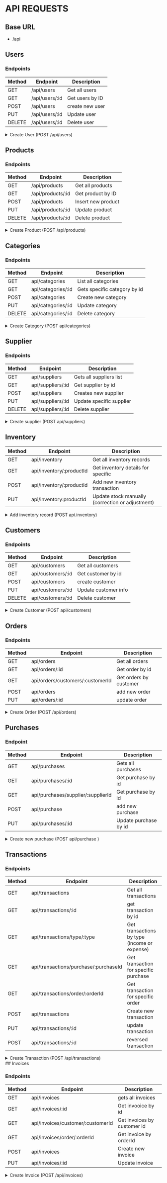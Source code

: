 # API REQUESTS

## Base URL
- /api

## Users

### Endpoints

| Method | Endpoint | Description |
|--------|----------|-------------|
| GET | /api/users | Get all users |
| GET | /api/users/:id | Get users by ID |
| POST | /api/users | create new user |
| PUT | /api/users/:id | Update user |
|DELETE | /api/users/:id | Delete user |



<details>
    <summary>Create User (POST /api/users) </summary>

#### Request

```js
{
    "username": "admin01",
    "email": "admin@gmail.com",
    "password": "Password",
    "role": "Admin",
    "isActive": true
}
```

#### Response

```js
{
    "_id": "666F32382G23423DE3example",
    "username": "admin01",
    "email": "admin@gmail.com",
    "role": "Admin",
    "isActive": true,
    "createdAt": "2025-10-07T12:30:00.000Z",
    "updatedAt": "2025-10-07T12:30:00.000Z"

}
```
</details>

## Products

### Endpoints

| Method | Endpoint | Description |
|--------|----------|-------------|
| GET | /api/products | Get all products |
| GET | /api/products/:id | Get product by ID |
| POST | /api/products | Insert new product |
| PUT | /api/products/:id | Update product | 
| DELETE | /api/products/:id | Delete product |

<details>
    <summary> Create Product (POST /api/products) </summary>

#### Request

```js
{
  "name": "Apple iPhone 15",
  "sku": "IP15-BLK-128",
  "categoryId": "66fa1babc43eac2d94f1b111",
  "supplierId": "66fa1bb3c43eac2d94f1b112",
  "description": "128GB, Black color, latest model",
  "cost": 700,
  "price": 999,
  "stock": 25,
  "recorderLevel": 5
}
```

#### Response

```js
{
  "_id": "66fa1c1fc43eac2d94f1b130",
  "name": "Apple iPhone 15",
  "sku": "IP15-BLK-128",
  "price": 999,
  "stock": 25,
  "categoryId": "66fa1babc43eac2d94f1b111",
  "supplierId": "66fa1bb3c43eac2d94f1b112",
  "createdAt": "2025-10-07T15:20:00.000Z"
}

```

</details>

## Categories

### Endpoints

| Method | Endpoint | Description |
|--------|----------|-------------|
| GET | api/categories | List all categories |
| GET | api/categories/:id | Gets specific category by id |
| POST | api/categories | Create new category |
| PUT | api/categories/:id | Update category |
| DELETE | api/categories/:id | Delete category |

<details>
    <summary>Create Category (POST api/categories)</summary>

#### Request

```js
{
    "name": "Electronics",
    "description": "Category description"
}

```
#### Response
```js 
{
    "_id": "J4349D334FG84338249F38",
    "name": "Electronics",
    "description": "Cateory description",
    "createdAt": "2025-10-07T15:30:00.000Z"
}
```

</details>


## Supplier

### Endpoints

| Method | Endpoint | Description |
|--------|----------|-------------|
| GET | api/suppliers | Gets all suppliers list |
| GET | api/suppliers/:id | Get supplier by id |
| POST | api/suppliers | Creates new supplier |
| PUT | api/suppliers/:id | Update specific supplier |
| DELETE | api/suppliers/:id | Delete supplier |

<details>
    <summary> Create supplier (POST api/suppliers) </summary>

#### Request

```js
{
    "name": "T&T",
    "email": "T&T@gmail.com",
    "phone": "+20-106-668-6952",
    "address": "21 abbas el aqad st"
}
```
#### Response
```js
{
    "_id": "s483tf843e394rr84485s21",
    "name": "T&T",
    "email": "T&T@gmail.com",
    "phone": "+20-106-668-6952",
    "address": "21 abbas el aqad st",
     "createdAt": "2025-10-07T15:30:00.000Z"
}
```
    
</details>

## Inventory


| Method | Endpoint | Description |
|--------|----------|-------------|
| GET | api/inventory | Get all inventory records |
| GET | api/inventory/:productId | Get inventory details for specific  |
| POST | api/inventory/:productId | Add new inventory transaction |
| PUT | api/inventory:productId | Update stock manually (correction or adjustment) |

<details>
    <summary> Add inventory record (POST api.inventory)</summary>

#### Request

```js
{
    "productId": "66fa1c1fc43eac2d94f1b130",
    "quantity": "30",
    "tpye": "purchase",
    "note": "initial stock"
}
```
#### Response

```js
{
    "_id": "ip5739r3943f83944228e3193857",
    "productId": "66fa1c1fc43eac2d94f1b130",
    "quantity": "30",
    "type": "purchase",
    "date": "date.now()",
    "note": "initial stock"

}
```
</details>

## Customers

### Endpoints

| Method | Endpoint | Description |
|--------|----------|-------------|
| GET | api/customers | Get all customers |
| GET | api/customers/:id | Get customer by id |
| POST | api/customers | create customer |
| PUT | api/customers/:id | Update customer info |
| DELETE | api/customers/:id | Delete customer |

<details>
    <summary> Create Customer (POST api/customers) </summary>

#### Request

```js
{
    "name": "mazen",
    "email": "mazenelseify@gmail.com",
    "phone" "+20-106-668-6952",
    "address": "42 ali abd elrazzik st."
}
```

#### Response

```js
{
    "_id": "c4234r3422w3342rfr43t445331",
    "name": "mazen",
    "email": "mazenelseify@gmail.com",
    "phone": "+20-106-668-6952",
    "address": "42 ali abd elrazzik st.",
    "createdAt": "format Date.now()"

}
```
</details>

## Orders

### Endpoints


| Method | Endpoint | Description |
|--------|----------|-------------|
| GET | api/orders | Get all orders | 
| GET | api/orders/:id | Get order by id |
| GET | api/orders/customers/:customerId | Get orders by customer |
| POST | api/orders | add new order |
| PUT | api/orders/:id | update order |

<details>
    <summary>Create Order (POST /api/orders)</summary>

#### Request

```js
{
    "customerId": "66fa1c2fc43eac2d94f1b140",
    "items": [
        {
            "productId": "66fa1c1fc43eac2d94f1b130",
            "name": "Apple iPhone 15",
            "quantity": 2,
            "price": 999
        }
    ],
    "subtotal": 1998,
    "tax": 199.8,
    "discount": 50,
    "totalAmount": 2147.8,
    "notes": "Rush order"
}
```

#### Response

```js
{
    "_id": "66fa1c3fc43eac2d94f1b150",
    "orderNumber": "ORD-2025-0001",
    "customerId": "66fa1c2fc43eac2d94f1b140",
    "items": [
        {
            "productId": "66fa1c1fc43eac2d94f1b130",
            "name": "Apple iPhone 15",
            "quantity": 2,
            "price": 999
        }
    ],
    "subtotal": 1998,
    "tax": 199.8,
    "discount": 50,
    "totalAmount": 2147.8,
    "status": "Pending",
    "paymentStatus": "Unpaid",
    "orderDate": "2025-10-07T16:30:00.000Z",
    "notes": "Rush order"
}
```
</details>

## Purchases

### Endpoint


| Method | Endpoint | Description |
|--------|----------|-------------|
| GET | api/purchases | Gets all purchases |
| GET | api/purchases/:id | Get purchase by id |
| GET | api/purchases/supplier/:supplierId | Get purchase by id |
| POST | api/purchase | add new purchase |
| PUT | api/purchases/:id | Update purchase by id |

<details>
    <summary> Create new purchase (POST api/purchase ) </summary>

#### Request

```js
{
    "supplierId": "s6654d9484t8495r83re839",
    "items": [
        {
            "productId": "66fa1c1fc43eac2d94f1b130",
            "name": "Apple iPhone 15",
            "quantity": 50,
            "cost": 700
        },
        {
            "productId": "66fa1c2fc43eac2d94f1b131",
            "name": "Samsung Galaxy S24",
            "quantity": 30,
            "cost": 650
        }
    ],
    "subtotal": 54500,
    "tax": 5450,
    "totalCost": 59950,
    "paymentStatus": "Unpaid",
    "receivedStatus": "Pending",
    "purchaseDate": "2025-10-13T10:00:00.000Z",
    "notes": "Monthly stock replenishment - October 2025",
    "createdAt": "2025-10-13T10:00:00.000Z",
    "updatedAt": "2025-10-13T10:00:00.000Z"
    
}
```


#### Response
```js
{
    "_id": "66fa353djf543rre4554",
    "purchaseNumber": "PUR-2025-0003",
    "supplierId": "s6654d9484t8495r83re839",
    "items" [
        {
            "productId": "ip15pm240501tsrt403d2221",
            "name": "Iphone 15 pro max",
            "quantity": 25,
            "cost": 49,300,

        }
        {
            "productId": "sgs242501039sdd392834ef48439",
            "name": "Samsung galaxy S25 ultra",
            "quantity": 30,
            "cost": 60,700,

        }
    ],
    "subtotal": 3,053,500,
    "tax": 200,000,
    "totalCoast": 3.253,500,
    "paymentStatus": "Unpaid",
    "receivedStatus": "Pending",
    "purchaseDate": "2025-10-13T10:00:00.000Z",
    "notes": "notes",
    "createdAt": "2025-10-13T10:00:00.000Z",
    "updatedAt": "2025-10-13T10:00:00.000Z"
}
```
</details>

## Transactions

### Endpoints

| Method | Endpoint | Description |
|--------|----------|-------------|
| GET | api/transactions | Get all transactions |
| GET | api/transactions/:id | get transaction by id | 
| GET | api/transactions/type/:type | Get transactions by type (income or expense) |
| GET | api/transactions/purchase/:purchaseId | Get transaction for specific purchase |
| GET | api/transactions/order/:orderId | Get transaction for specific order |
| POST | api/transactions | Create new transaction |
| PUT | api/transactions/:id | update transaction |
| POST | api/transactions/:id | reversed transaction |


<details> 
    <summary>Create Transaction (POST /api/transactions)</summary>

#### Request
```js
{
    "type": "Expense",
    "relatedPurchaseId": "66fa353djf543rre4554",
    "amount": 3253500,
    "method": "BankTransfer",
    "description": "Payment for Purchase PUR-2025-0003"
}
```

#### Response
```js
{
    "_id": "66fa1c5fc43eac2d94f1b170",
    "transactionNumber": "TRX-2025-0115",
    "type": "Expense",
    "relatedPurchaseId": "66fa353djf543rre4554",
    "amount": 3253500,
    "method": "BankTransfer",
    "date": "2025-10-13T14:30:00.000Z",
    "description": "Payment for Purchase PUR-2025-0003",
    "status": "Completed"
}
```
</details>
## Invoices

### Endpoints

| Method | Endpoint | Description |
|--------|----------|-------------|
| GET | api/invoices | gets all invoices |
| GET | api/invoices/:id | Get invooice by id | 
| GET | api/invoices/customer/:customerId | Get invoices by customer id |
| GET | api/invoices/order/:orderId | Get invoice by orderId |
| POST | api/invoices | Create new invoice |
| PUT | api/invoices/:id | Update invoice |

<details>
    <summary>Create Invoice (POST /api/invoices)</summary>

#### Request

```js
{
    "orderId": "66fa1c3fc43eac2d94f1b150",
    "customerId": "c4234r3422w3342rfr43t445331",
    "items": [
        {
            "productId": "66fa1c1fc43eac2d94f1b130",
            "name": "Apple iPhone 15",
            "quantity": 2,
            "price": 999
        }
    ],
    "subtotal": 1998,
    "tax": 199.8,
    "discount": 50,
    "totalAmount": 2147.8,
    "dueDate": "2025-10-27T00:00:00.000Z",
    "notes": "Net 14 
}
```


#### Response

```js
{
    "_id": "66fa1c7fc43eac2d94f1b180",
    "invoiceNumber": "INV-2025-0020",
    "orderId": "66fa1c3fc43eac2d94f1b150",
    "customerId": "c4234r3422w3342rfr43t445331",
    "items": [
        {
            "productId": "66fa1c1fc43eac2d94f1b130",
            "name": "Apple iPhone 15",
            "quantity": 2,
            "price": 999
        }
    ],
    "subtotal": 1998,
    "tax": 199.8,
    "discount": 50,
    "totalAmount": 2147.8,
    "paymentStatus": "Unpaid",
    "issuedDate": "2025-10-13T16:00:00.000Z",
    "dueDate": "2025-10-27T00:00:00.000Z",
    "notes": "Net 14 payment terms",
    "createdAt": "2025-10-13T16:00:00.000Z",
    "updatedAt": "2025-10-13T16:00:00.000Z"
}
```
</details>